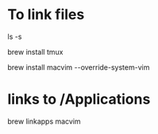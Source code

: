 # To link files
ls -s <target> <link>

brew install tmux

brew install macvim --override-system-vim

# links to /Applications
brew linkapps macvim